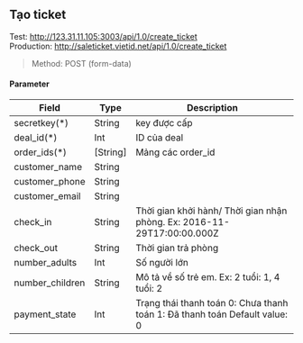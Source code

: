 
## Tạo ticket
Test: http://123.31.11.105:3003/api/1.0/create_ticket  
Production: http://saleticket.vietid.net/api/1.0/create_ticket

> Method: POST (form-data)  

#### Parameter

Field         | Type | Description |
------------- | -------------|----------|
secretkey(*)  | String | key được cấp|
deal_id(*)  | Int | ID của deal|
order_ids(*)  | [String] | Mảng các order_id|
customer_name  | String||
customer_phone  | String||
customer_email  | String||
check_in  | String | Thời gian khởi hành/ Thời gian nhận phòng. Ex: 2016-11-29T17:00:00.000Z||
check_out  | String | Thời gian trả phòng||
number_adults  | Int | Số người lớn||
number_children  | String | Mô tả về số trẻ em. Ex: 2 tuổi: 1, 4 tuổi: 2||
payment_state  | Int | Trạng thái thanh toán  0: Chưa thanh toán  1: Đã thanh toán  Default value: 0||